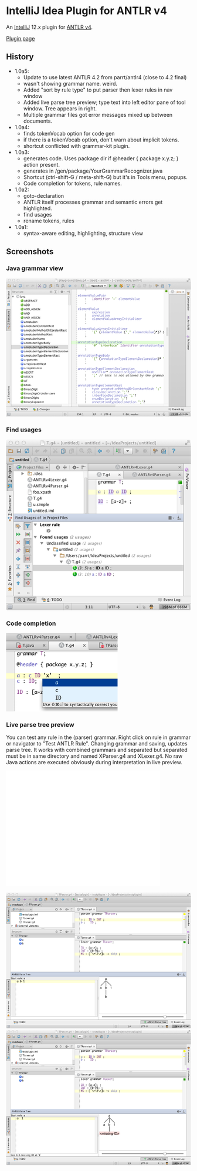 # IntelliJ Idea Plugin for ANTLR v4

An [IntelliJ](https://www.jetbrains.com/idea/) 12.x plugin for [ANTLR v4](https://github.com/antlr/antlr4).

[Plugin page](http://plugins.jetbrains.com/plugin/7358?pr=idea)

## History
* 1.0a5:
	* Update to use latest ANTLR 4.2 from parrt/antlr4 (close to 4.2 final)
	* wasn't showing grammar name. weird.
	* Added "sort by rule type" to put parser then lexer rules in nav window
	* Added live parse tree preview; type text into left editor pane of
	  tool window. Tree appears in right.
	* Multiple grammar files got error messages mixed up between documents.
* 1.0a4:
	* finds tokenVocab option for code gen
	* if there is a tokenVocab option, don't warn about implicit tokens.
	* shortcut conflicted with grammar-kit plugin.
* 1.0a3:
	* generates code. Uses package dir if @header { package x.y.z; } action present.
	* generates in <root>/gen/package/YourGrammarRecognizer.java
	* Shortcut (ctrl-shift-G / meta-shift-G) but it's in Tools menu, popups.
	* Code completion for tokens, rule names.
* 1.0a2:
	* goto-declaration
	* ANTLR itself processes grammar and semantic errors get highlighted.
	* find usages
	* rename tokens, rules
* 1.0a1:
 	* syntax-aware editing, highlighting, structure view

## Screenshots

### Java grammar view
![Java grammar view](images/java-grammar.png)

### Find usages
![Find usages](images/findusages.png)

### Code completion
![Code completion](images/completion.png)

### Live parse tree preview

You can test any rule in the (parser) grammar.  Right click on rule in grammar
or navigator to "Test ANTLR Rule".  Changing grammar and saving, updates
parse tree. It works with combined grammars and separated but separated
must be in same directory and named XParser.g4 and XLexer.g4.
No raw Java actions are executed obviously during interpretation in
live preview.

<iframe width="420" height="315" src="//www.youtube.com/embed/h60VapD1rOo" frameborder="0" allowfullscreen></iframe>

![Live preview](images/live-preview.png)
![Live preview](images/live-preview-error.png)


